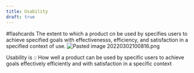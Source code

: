 ```yaml
---
title: Usability
draft: true
---
```

#flashcards
The extent to which a product cn be used by specifies users to achieve specified goals with effectivenesss, efficiency, and satisfaction in a specified context of use.
![Pasted image 20220302100816.png](None)

Usability is :: How well a product can be used by specific users to achieve goals effectively efficiently and with satisfaction in a specific context
<!--SR:!2022-03-11,1,190-->

